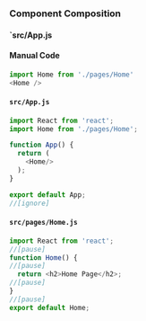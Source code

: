 ### Component Composition

#### `src/App.js
#### Manual Code
```js
import Home from './pages/Home'
<Home />
```

#### `src/App.js`

```js
import React from 'react';
import Home from './pages/Home';

function App() {
  return (
    <Home/>
  );
}

export default App;
//[ignore] 
```


#### `src/pages/Home.js`

```js
import React from 'react';
//[pause]
function Home() {
//[pause]
  return <h2>Home Page</h2>;
//[pause]
}
//[pause]
export default Home;
```
